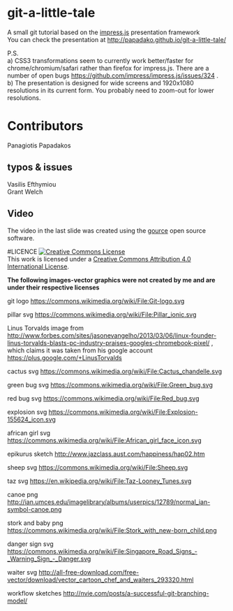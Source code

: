 # git-a-little-tale<br>
A small git tutorial based on the <a href=https://github.com/impress/impress.js>impress.js</a> presentation framework <br>
You can check the presentation at <a href="http://papadako.github.io/git-a-little-tale/">http://papadako.github.io/git-a-little-tale/</a>

P.S.<br>
a) CSS3 transformations seem to currently work better/faster for chrome/chromium/safari rather than firefox for impress.js. There are a number of open bugs https://github.com/impress/impress.js/issues/324 .<br>
b) The presentation is designed for wide screens and 1920x1080 resolutions in its current form. You probably need to zoom-out for lower resolutions.<br>

# Contributors
Panagiotis Papadakos

## typos & issues
Vasilis Efthymiou<br>
Grant Welch

## Video
The video in the last slide was created using the <a href="http://gource.io/">gource</a> open source software.

#LICENCE
<a rel="license" href="http://creativecommons.org/licenses/by/4.0/"><img alt="Creative Commons License" style="border-width:0" src="https://i.creativecommons.org/l/by/4.0/88x31.png" /></a><br />This work is licensed under a <a rel="license" href="http://creativecommons.org/licenses/by/4.0/">Creative Commons Attribution 4.0 International License</a>.

<b>The following images-vector graphics were not created by me and are under their respective licenses</b>

git logo https://commons.wikimedia.org/wiki/File:Git-logo.svg

pillar svg https://commons.wikimedia.org/wiki/File:Pillar_ionic.svg

Linus Torvalds image from http://www.forbes.com/sites/jasonevangelho/2013/03/06/linux-founder-linus-torvalds-blasts-pc-industry-praises-googles-chromebook-pixel/ , which claims it was taken from his google account https://plus.google.com/+LinusTorvalds

cactus svg https://commons.wikimedia.org/wiki/File:Cactus_chandelle.svg

green bug svg https://commons.wikimedia.org/wiki/File:Green_bug.svg

red bug svg https://commons.wikimedia.org/wiki/File:Red_bug.svg

explosion svg https://commons.wikimedia.org/wiki/File:Explosion-155624_icon.svg

african girl svg https://commons.wikimedia.org/wiki/File:African_girl_face_icon.svg

epikurus sketch http://www.jazclass.aust.com/happiness/hap02.htm 

sheep svg https://commons.wikimedia.org/wiki/File:Sheep.svg

taz svg https://en.wikipedia.org/wiki/File:Taz-Looney_Tunes.svg

canoe png http://ian.umces.edu/imagelibrary/albums/userpics/12789/normal_ian-symbol-canoe.png

stork and baby png https://commons.wikimedia.org/wiki/File:Stork_with_new-born_child.png

danger sign svg https://commons.wikimedia.org/wiki/File:Singapore_Road_Signs_-_Warning_Sign_-_Danger.svg

waiter svg http://all-free-download.com/free-vector/download/vector_cartoon_chef_and_waiters_293320.html

workflow sketches http://nvie.com/posts/a-successful-git-branching-model/
